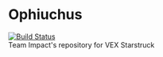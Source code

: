 # Ophiuchus  
[![Build Status](https://travis-ci.org/Impact2585/Ophiuchus.svg?branch=master)](https://travis-ci.org/Impact2585/Ophiuchus)  
Team Impact's repository for VEX Starstruck
